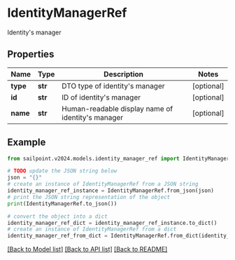 # IdentityManagerRef

Identity's manager

## Properties

Name | Type | Description | Notes
------------ | ------------- | ------------- | -------------
**type** | **str** | DTO type of identity&#39;s manager | [optional] 
**id** | **str** | ID of identity&#39;s manager | [optional] 
**name** | **str** | Human-readable display name of identity&#39;s manager | [optional] 

## Example

```python
from sailpoint.v2024.models.identity_manager_ref import IdentityManagerRef

# TODO update the JSON string below
json = "{}"
# create an instance of IdentityManagerRef from a JSON string
identity_manager_ref_instance = IdentityManagerRef.from_json(json)
# print the JSON string representation of the object
print(IdentityManagerRef.to_json())

# convert the object into a dict
identity_manager_ref_dict = identity_manager_ref_instance.to_dict()
# create an instance of IdentityManagerRef from a dict
identity_manager_ref_from_dict = IdentityManagerRef.from_dict(identity_manager_ref_dict)
```
[[Back to Model list]](../README.md#documentation-for-models) [[Back to API list]](../README.md#documentation-for-api-endpoints) [[Back to README]](../README.md)


